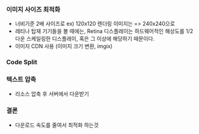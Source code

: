 ### 이미지 사이즈 최적화

- 너비기준 2배 사이즈로 ex) 120x120 렌더링 이미지는 => 240x240으로
- 레티나 탑재 기기들을 볼 때에는, Retina 디스플레이는 하드웨어적인 해상도를 1/2 다운 스케일링한 디스플레이, 혹은 그 이상에 해당하기 때문이다.
- 이미지 CDN 사용 (이미지 크기 변환, imgix)

### Code Split

### 텍스트 압축

- 리소스 압축 후 서버에서 다운받기

### 결론

- 다운로드 속도를 줄여서 최적화 하는것
